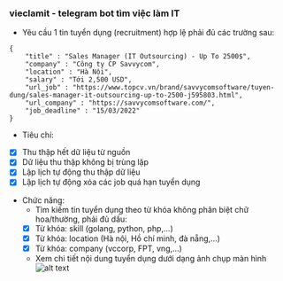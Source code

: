 ### vieclamit - telegram bot tìm việc làm IT
- Yêu cầu 1 tin tuyển dụng (recruitment) hợp lệ phải đủ các trường sau:
```
{
    "title" : "Sales Manager (IT Outsourcing) - Up To 2500$",
    "company" : "Công ty CP Savvycom",
    "location" : "Hà Nội",
    "salary" : "Tới 2,500 USD",
    "url_job" : "https://www.topcv.vn/brand/savvycomsoftware/tuyen-dung/sales-manager-it-outsourcing-up-to-2500-j595803.html",
    "url_company" : "https://savvycomsoftware.com/",
    "job_deadline" : "15/03/2022"
} 
```

- Tiêu chí:
* [x]  Thu thập hết dữ liệu từ nguồn
* [x]  Dữ liệu thu thập không bị trùng lặp
* [x]  Lập lịch tự động thu thập dữ liệu
* [x]  Lập lịch tự động xóa các job quá hạn tuyển dụng

- Chức năng:
    - Tìm kiếm tin tuyển dụng theo từ khóa không phân biệt chữ hoa/thường, phải đủ dấu:
    * [x]  Từ khóa: skill (golang, python, php,...)
    * [x]  Từ khóa: location (Hà nội, Hồ chí minh, đà nẵng,...)
    * [x]  Từ khóa: company (vccorp, FPT, vng,...)
    - Xem chi tiết nội dung tuyển dụng dưới dạng ảnh chụp màn hình
    ![alt text](https://github.com/dactoankmapydev/vieclamit/blob/master/screenshot_descript.png)

